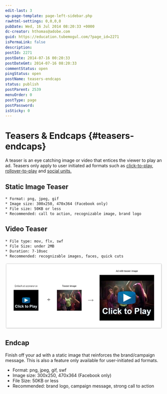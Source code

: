 ```yaml
---
edit-last: 3
wp-page-template: page-left-sidebar.php
rawhtml-settings: 0,0,0,0
pubDate: Wed, 16 Jul 2014 08:20:33 +0000
dc-creator: hthomas@adobe.com
guid: https://education.tubemogul.com/?page_id=2271
isPermaLink: false
description: 
postId: 2271
postDate: 2014-07-16 00:20:33
postDateGmt: 2014-07-16 08:20:33
commentStatus: open
pingStatus: open
postName: teasers-endcaps
status: publish
postParent: 2539
menuOrder: 0
postType: page
postPassword: 
isSticky: 0
---
```


# Teasers & Endcaps {#teasers-endcaps}

A teaser is an eye catching image or video that entices the viewer to play an ad. Teasers only apply to user initiated ad formats such as   [click-to-play](../../../../user-guide/planning/ad-formats/in-display/click-to-play.md), [rollover-to-play](../../../../user-guide/planning/ad-formats/in-display/rollover-to-play.md) and [social units.](../../../../user-guide/planning/ad-formats/social.md)

## Static Image Teaser

    * Format: png, jpeg, gif
    * Image size: 300x250, 470x364 (Facebook only)
    * File size: 50KB or less
    * Recommended: call to action, recognizable image, brand logo

## Video Teaser

    * File type: mov, flv, swf
    * File Size: under 2MB
    * Duration: 7-10sec
    * Recommended: recognizable images, faces, quick cuts

[ ![image2013-3-25 10-33-26](assets/image2013-3-25-10-33-26.jpeg)](assets/image2013-3-25-10-33-26.jpeg)   

## Endcap

Finish off your ad with a static image that reinforces the brand/campaign message. This is also a feature only available for user-initiated ad formats.

* Format: png, jpeg, gif, swf
* Image size: 300x250, 470x364 (Facebook only)
* File Size: 50KB or less
* Recommended: brand logo, campaign message, strong call to action

